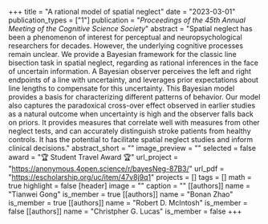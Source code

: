 +++
title = "A rational model of spatial neglect"
date = "2023-03-01"
publication_types = ["1"]
publication = "_Proceedings of the 45th Annual Meeting of the Cognitive Science Society_"
abstract = "Spatial neglect has been a phenomenon of interest for perceptual and neuropsychological researchers for decades. However, the underlying cognitive processes remain unclear. We provide a Bayesian framework for the classic line bisection task in spatial neglect, regarding as rational inferences in the face of uncertain information. A Bayesian observer perceives the left and right endpoints of a line with uncertainty, and leverages prior expectations about line lengths to compensate for this uncertainty. This Bayesian model provides a basis for characterizing different patterns of behavior. Our model also captures the paradoxical cross-over effect observed in earlier studies as a natural outcome when uncertainty is high and the observer falls back on priors. It provides measures that correlate well with measures from other neglect tests, and can accurately distinguish stroke patients from healthy controls. It has the potential to facilitate spatial neglect studies and inform clinical decisions."
abstract_short = ""
image_preview = ""
selected = false
award = "🏆 Student Travel Award 🏆"
url_project = "https://anonymous.4open.science/r/bayesNeg-87B3/"
url_pdf = "https://escholarship.org/uc/item/47v8j9q1"
projects = []
tags = []
math = true
highlight = false
[header]
image = ""
caption = ""
[[authors]]
	name = "Tianwei Gong"
	is_member = true
[[authors]]
	name = "Bonan Zhao"
	is_member = true
[[authors]]
	name = "Robert D. McIntosh"
	is_member = false
[[authors]]
	name = "Christpher G. Lucas"
	is_member = false
+++
